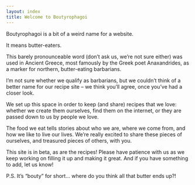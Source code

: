 ```yaml
---
layout: index
title: Welcome to Boutyrophagoi
---
```


Boutyrophagoi is a bit of a weird name for a website. 
 
 
It means butter-eaters.
 
 
This barely pronounceable word (don’t ask us, we’re not sure either) was used in Ancient Greece, most famously by the Greek poet Anaxandrides, as a marker for northern, butter-eating barbarians. 

I’m not sure whether we qualify as barbarians, but we couldn’t think of a better name for our recipe site – we think you’ll agree, once you’ve had a closer look.

We set up this space in order to keep (and share) recipes that we love: whether we create them ourselves, find them on the internet, or they are passed down to us by people we love. 

The food we eat tells stories about who we are, where we come from, and how we like to live our lives. We’re really excited to share these pieces of ourselves, and treasured pieces of others, with you. 
 
 
This site is in beta, as are the recipes! Please have patience with us as we keep working on filling it up and making it great. And if you have something to add, let us know! 
 
 
P.S. It’s “bouty” for short… where do you think all that butter ends up?!

